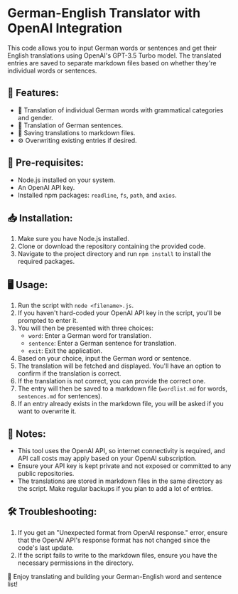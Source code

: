 # German-English Translator with OpenAI Integration

This code allows you to input German words or sentences and get their English translations using OpenAI's GPT-3.5 Turbo model. The translated entries are saved to separate markdown files based on whether they're individual words or sentences.

## 🚀 Features:

- 📝 Translation of individual German words with grammatical categories and gender.
- 📜 Translation of German sentences.
- 💾 Saving translations to markdown files.
- ⚙️ Overwriting existing entries if desired.

## 🔧 Pre-requisites:

- Node.js installed on your system.
- An OpenAI API key.
- Installed npm packages: `readline`, `fs`, `path`, and `axios`.

## 📥 Installation:

1. Make sure you have Node.js installed.
2. Clone or download the repository containing the provided code.
3. Navigate to the project directory and run `npm install` to install the required packages.

## 🖥 Usage:

1. Run the script with `node <filename>.js`.
2. If you haven't hard-coded your OpenAI API key in the script, you'll be prompted to enter it.
3. You will then be presented with three choices:
   - `word`: Enter a German word for translation.
   - `sentence`: Enter a German sentence for translation.
   - `exit`: Exit the application.
4. Based on your choice, input the German word or sentence.
5. The translation will be fetched and displayed. You'll have an option to confirm if the translation is correct.
6. If the translation is not correct, you can provide the correct one.
7. The entry will then be saved to a markdown file (`wordlist.md` for words, `sentences.md` for sentences).
8. If an entry already exists in the markdown file, you will be asked if you want to overwrite it.

## 📝 Notes:

- This tool uses the OpenAI API, so internet connectivity is required, and API call costs may apply based on your OpenAI subscription.
- Ensure your API key is kept private and not exposed or committed to any public repositories.
- The translations are stored in markdown files in the same directory as the script. Make regular backups if you plan to add a lot of entries.

## 🛠 Troubleshooting:

1. If you get an "Unexpected format from OpenAI response." error, ensure that the OpenAI API's response format has not changed since the code's last update.
2. If the script fails to write to the markdown files, ensure you have the necessary permissions in the directory.

💬 Enjoy translating and building your German-English word and sentence list!
